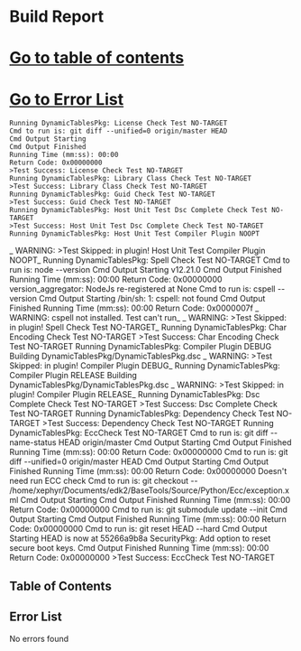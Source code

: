   # Build Report
[Go to table of contents](#table-of-contents)
=====
 [Go to Error List](#error-list)
=====
    Running DynamicTablesPkg: License Check Test NO-TARGET
    Cmd to run is: git diff --unified=0 origin/master HEAD
    Cmd Output Starting
    Cmd Output Finished
    Running Time (mm:ss): 00:00
    Return Code: 0x00000000
    >Test Success: License Check Test NO-TARGET
    Running DynamicTablesPkg: Library Class Check Test NO-TARGET
    >Test Success: Library Class Check Test NO-TARGET
    Running DynamicTablesPkg: Guid Check Test NO-TARGET
    >Test Success: Guid Check Test NO-TARGET
    Running DynamicTablesPkg: Host Unit Test Dsc Complete Check Test NO-TARGET
    >Test Success: Host Unit Test Dsc Complete Check Test NO-TARGET
    Running DynamicTablesPkg: Host Unit Test Compiler Plugin NOOPT
  _ WARNING: >Test Skipped: in plugin! Host Unit Test Compiler Plugin NOOPT_
    Running DynamicTablesPkg: Spell Check Test NO-TARGET
    Cmd to run is: node --version
    Cmd Output Starting
    v12.21.0
    Cmd Output Finished
    Running Time (mm:ss): 00:00
    Return Code: 0x00000000
    version_aggregator: NodeJs re-registered at None
    Cmd to run is: cspell --version
    Cmd Output Starting
    /bin/sh: 1: cspell: not found
    Cmd Output Finished
    Running Time (mm:ss): 00:00
    Return Code: 0x0000007f
  _ WARNING: cspell not installed.  Test can't run_
  _ WARNING: >Test Skipped: in plugin! Spell Check Test NO-TARGET_
    Running DynamicTablesPkg: Char Encoding Check Test NO-TARGET
    >Test Success: Char Encoding Check Test NO-TARGET
    Running DynamicTablesPkg: Compiler Plugin DEBUG
    Building DynamicTablesPkg/DynamicTablesPkg.dsc
  _ WARNING: >Test Skipped: in plugin! Compiler Plugin DEBUG_
    Running DynamicTablesPkg: Compiler Plugin RELEASE
    Building DynamicTablesPkg/DynamicTablesPkg.dsc
  _ WARNING: >Test Skipped: in plugin! Compiler Plugin RELEASE_
    Running DynamicTablesPkg: Dsc Complete Check Test NO-TARGET
    >Test Success: Dsc Complete Check Test NO-TARGET
    Running DynamicTablesPkg: Dependency Check Test NO-TARGET
    >Test Success: Dependency Check Test NO-TARGET
    Running DynamicTablesPkg: EccCheck Test NO-TARGET
    Cmd to run is: git diff --name-status HEAD origin/master
    Cmd Output Starting
    Cmd Output Finished
    Running Time (mm:ss): 00:00
    Return Code: 0x00000000
    Cmd to run is: git diff --unified=0 origin/master HEAD
    Cmd Output Starting
    Cmd Output Finished
    Running Time (mm:ss): 00:00
    Return Code: 0x00000000
    Doesn't need run ECC check
    Cmd to run is: git checkout -- /home/xephyr/Documents/edk2/BaseTools/Source/Python/Ecc/exception.xml
    Cmd Output Starting
    Cmd Output Finished
    Running Time (mm:ss): 00:00
    Return Code: 0x00000000
    Cmd to run is: git submodule update --init
    Cmd Output Starting
    Cmd Output Finished
    Running Time (mm:ss): 00:00
    Return Code: 0x00000000
    Cmd to run is: git reset HEAD --hard
    Cmd Output Starting
    HEAD is now at 55266a9b8a SecurityPkg: Add option to reset secure boot keys.
    Cmd Output Finished
    Running Time (mm:ss): 00:00
    Return Code: 0x00000000
    >Test Success: EccCheck Test NO-TARGET
## Table of Contents
## Error List
   No errors found